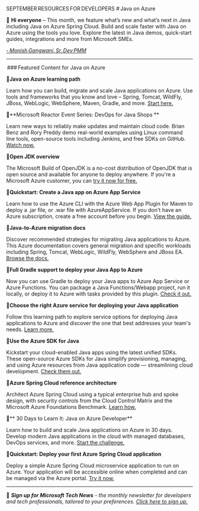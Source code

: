 SEPTEMBER RESOURCES FOR DEVELOPERS 
# Java on Azure 

:wave: **Hi everyone** – This month, we feature what’s new and what’s next in Java including Java on Azure Spring Cloud. Build and scale faster with Java on Azure using the tools you love. Explore the latest in Java demos, quick-start guides, integrations and more from Microsoft SMEs.   

*[- Monish Gangwani, Sr. Dev PMM](https://www.linkedin.com/in/monisg/)*   

--- 

 ### Featured Content for Java on Azure  

:scroll:**Java on Azure learning path** 

Learn how you can build, migrate and scale Java applications on Azure. Use tools and frameworks that you know and love – Spring, Tomcat, WildFly, JBoss, WebLogic, WebSphere, Maven, Gradle, and more. [Start here.](https://docs.microsoft.com/learn/paths/java-on-azure/?ocid=AID3039167) 

 

:cinema:**Microsoft Reactor Event Series: DevOps for Java Shops ** 

Learn new ways to reliably make updates and maintain cloud code. Brian Benz and Rory Preddy demo real-world examples using Linux command line tools, open-source tools including Jenkins, and free SDKs on GitHub. [Watch now.](https://developer.microsoft.com/reactor/eventseries/devopsjavashops/?ocid=AID3039167)   

 

:scroll:**Open JDK overview** 

 
The Microsoft Build of OpenJDK is a no-cost distribution of OpenJDK that is open source and available for anyone to deploy anywhere. If you're a Microsoft Azure customer, you can [try it now for free.](https://docs.microsoft.com/java/openjdk/overview/?ocid=AID3039167) 

 

:scroll:**Quickstart: Create a Java app on Azure App Service**  

 

Learn how to use the Azure CLI with the Azure Web App Plugin for Maven to deploy a .jar file, or .war file with AzureAppService. If you don't have an Azure subscription, create a free account before you begin. [View the guide.](https://docs.microsoft.com/azure/app-service/quickstart-java?tabs=tomcat&pivots=platform-linux/?ocid=AID3039167)  

 

:scroll:**Java-to-Azure migration docs**  

 

Discover recommended strategies for migrating Java applications to Azure. This Azure documentation covers general migration and specific workloads including Spring, Tomcat, WebLogic, WildFly, WebSphere and JBoss EA. [Browse the docs.](https://docs.microsoft.com/azure/developer/java/migration/?ocid=AID3039167) 

 

:scroll:**Full Gradle support to deploy your Java App to Azure**  

 

Now you can use Gradle to deploy your Java apps to Azure App Service or Azure Functions. You can package a Java Functions/Webapp project, run it locally, or deploy it to Azure with tasks provided by this plugin. [Check it out.](https://github.com/microsoft/azure-gradle-plugins/?ocid=AID3039167) 

 

:scroll:**Choose the right Azure service for deploying your Java application** 

Follow this learning path to explore service options for deploying Java applications to Azure and discover the one that best addresses your team's needs. [Learn more.](https://docs.microsoft.com/learn/modules/java-target-destinations/?ocid=AID3039167) 

 

:scroll:**Use the Azure SDK for Java** 


Kickstart your cloud-enabled Java apps using the latest unified SDKs. These open-source Azure SDKs for Java simplify provisioning, managing, and using Azure resources from Java application code — streamlining cloud development. [Check them out.](https://docs.microsoft.com/azure/developer/java/sdk/overview/?ocid=AID3039167) 


:scroll:**Azure Spring Cloud reference architecture**  

Architect Azure Spring Cloud using a typical enterprise hub and spoke design, with security controls from the Cloud Control Matrix and the Microsoft Azure Foundations Benchmark. [Learn how.](https://docs.microsoft.com/azure/spring-cloud/reference-architecture/?ocid=AID3039167) 

 
:scroll:** 30 Days to Learn It: Java on Azure Developer** 

Learn how to build and scale Java applications on Azure in 30 days. Develop modern Java applications in the cloud with managed databases, DevOps services, and more. [Start the challenge.](https://docs.microsoft.com/en-us/learn/challenges?id=169a2977-dccc-4e6c-9990-1dde71b456b8/?ocid=AID3039167) 

 
:scroll:**Quickstart: Deploy your first Azure Spring Cloud application**  

Deploy a simple Azure Spring Cloud microservice application to run on Azure. Your application will be accessible online when completed and can be managed via the Azure portal. [Try it now.](https://docs.microsoft.com/azure/spring-cloud/quickstart?tabs=Azure-CLI&pivots=programming-language-java/?ocid=AID3039167) 

---

:bookmark: ***Sign up for Microsoft Tech News** - the monthly newsletter for developers and tech professionals, tailored to your preferences. [Click here to sign up.](https://developer.microsoft.com/en-us/Newsletter/?ocid=AID3039167)*